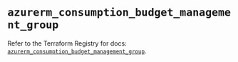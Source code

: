 # `azurerm_consumption_budget_management_group`

Refer to the Terraform Registry for docs: [`azurerm_consumption_budget_management_group`](https://registry.terraform.io/providers/hashicorp/azurerm/3.109.0/docs/resources/consumption_budget_management_group).
